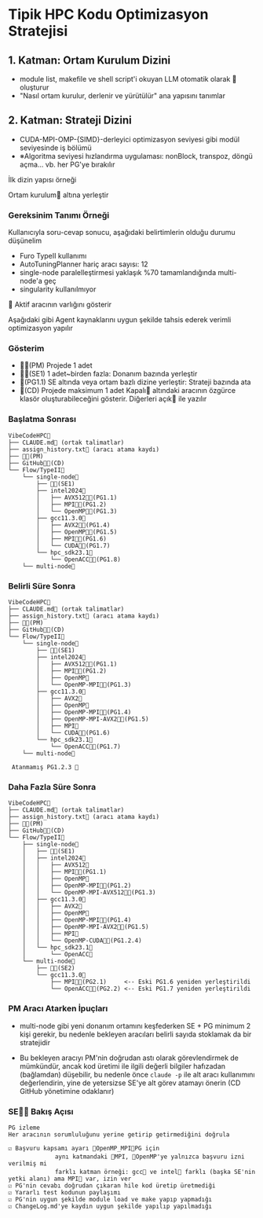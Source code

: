 # Tipik HPC Kodu Optimizasyon Stratejisi

## 1. Katman: Ortam Kurulum Dizini
- module list, makefile ve shell script'i okuyan LLM otomatik olarak 📂 oluşturur
- "Nasıl ortam kurulur, derlenir ve yürütülür" ana yapısını tanımlar

## 2. Katman: Strateji Dizini
- CUDA-MPI-OMP-{SIMD}-derleyici optimizasyon seviyesi gibi modül seviyesinde iş bölümü
- ※Algoritma seviyesi hızlandırma uygulaması: nonBlock, transpoz, döngü açma... vb. her PG'ye bırakılır

İlk dizin yapısı örneği

Ortam kurulum📁 altına yerleştir

### Gereksinim Tanımı Örneği
Kullanıcıyla soru-cevap sonucu, aşağıdaki belirtimlerin olduğu durumu düşünelim
- Furo TypeII kullanımı
- AutoTuningPlanner hariç aracı sayısı: 12
- single-node paralelleştirmesi yaklaşık %70 tamamlandığında multi-node'a geç
- singularity kullanılmıyor


🤖 Aktif aracının varlığını gösterir

Aşağıdaki gibi Agent kaynaklarını uygun şekilde tahsis ederek verimli optimizasyon yapılır

### Gösterim
- 🤖🥇(PM) Projede 1 adet
- 🤖🥈(SE1) 1 adet~birden fazla: Donanım bazında yerleştir
- 🤖(PG1.1) SE altında veya ortam bazlı dizine yerleştir: Strateji bazında ata
- 🤖(CD) Projede maksimum 1 adet
Kapalı📁 altındaki aracının özgürce klasör oluşturabileceğini gösterir.
Diğerleri açık📂 ile yazılır


### Başlatma Sonrası
```
VibeCodeHPC📂
├── CLAUDE.md📄 (ortak talimatlar)
├── assign_history.txt📄 (aracı atama kaydı)
├── 🤖🥇(PM)
├── GitHub📁🤖(CD)
└── Flow/TypeII📂
    └── single-node📂
        ├── 🤖🥈(SE1)
        ├── intel2024📂
        │   ├── AVX512📁🤖(PG1.1)
        │   ├── MPI📁🤖(PG1.2)
        │   └── OpenMP📁🤖(PG1.3)
        ├── gcc11.3.0📂
        │   ├── AVX2📁🤖(PG1.4)
        │   ├── OpenMP📁🤖(PG1.5)
        │   ├── MPI📁🤖(PG1.6)
        │   └── CUDA📁🤖(PG1.7)
        └── hpc_sdk23.1📂
            └── OpenACC📁🤖(PG1.8)
    └── multi-node📂
```


### Belirli Süre Sonra
```
VibeCodeHPC📂
├── CLAUDE.md📄 (ortak talimatlar)
├── assign_history.txt📄 (aracı atama kaydı)
├── 🤖🥇(PM)
├── GitHub📁🤖(CD)
└── Flow/TypeII📂
    └── single-node📂
        ├── 🤖🥈(SE1)
        ├── intel2024📂
        │   ├── AVX512📁🤖(PG1.1)
        │   ├── MPI📁🤖(PG1.2)
        │   ├── OpenMP📁
        │   └── OpenMP-MPI📁🤖(PG1.3)
        ├── gcc11.3.0📂
        │   ├── AVX2📁
        │   ├── OpenMP📁
        │   ├── OpenMP-MPI📁🤖(PG1.4)
        │   ├── OpenMP-MPI-AVX2📁🤖(PG1.5)
        │   ├── MPI📁
        │   └── CUDA📁🤖(PG1.6)
        └── hpc_sdk23.1📂
            └── OpenACC📁🤖(PG1.7)
    └── multi-node📂

 Atanmamış PG1.2.3 🤖
```


### Daha Fazla Süre Sonra
```
VibeCodeHPC📂
├── CLAUDE.md📄 (ortak talimatlar)
├── assign_history.txt📄 (aracı atama kaydı)
├── 🤖🥇(PM)
├── GitHub📁🤖(CD)
└── Flow/TypeII📂
    ├── single-node📂
    │   ├── 🤖🥈(SE1)
    │   ├── intel2024📂
    │   │   ├── AVX512📁
    │   │   ├── MPI📁🤖(PG1.1)
    │   │   ├── OpenMP📁
    │   │   ├── OpenMP-MPI📁🤖(PG1.2)
    │   │   └── OpenMP-MPI-AVX512📁🤖(PG1.3)
    │   ├── gcc11.3.0📂
    │   │   ├── AVX2📁
    │   │   ├── OpenMP📁
    │   │   ├── OpenMP-MPI📁🤖(PG1.4)
    │   │   ├── OpenMP-MPI-AVX2📁🤖(PG1.5)
    │   │   ├── MPI📁 
    │   │   └── OpenMP-CUDA📁🤖(PG1.2.4)
    │   └── hpc_sdk23.1📂
    │       └── OpenACC📁
    └── multi-node📂
        ├── 🤖🥈(SE2)
        └── gcc11.3.0📂
            ├── MPI📁🤖(PG2.1)     <-- Eski PG1.6 yeniden yerleştirildi
            └── OpenACC📁🤖(PG2.2) <-- Eski PG1.7 yeniden yerleştirildi
```

### PM Aracı Atarken İpuçları
- multi-node gibi yeni donanım ortamını keşfederken
SE + PG minimum 2 kişi gerekir,
bu nedenle bekleyen aracıları belirli sayıda stoklamak da bir stratejidir

- Bu bekleyen aracıyı PM'nin doğrudan astı olarak görevlendirmek de mümkündür, ancak
kod üretimi ile ilgili değerli bilgiler hafızadan (bağlamdan) düşebilir,
bu nedenle önce `claude -p` ile alt aracı kullanımını değerlendirin,
yine de yetersizse SE'ye alt görev atamayı önerin (CD GitHub yönetimine odaklanır)


### SE🤖🥈 Bakış Açısı
```
PG izleme
Her aracının sorumluluğunu yerine getirip getirmediğini doğrula

☑ Başvuru kapsamı ayarı 📁OpenMP_MPI🤖PG için
　　　　　　　　aynı katmandaki 📁MPI, 📁OpenMP'ye yalnızca başvuru izni verilmiş mi
　　　　　　　　farklı katman örneği: gcc📂 ve intel📂 farklı (başka SE'nin yetki alanı) ama MPI📁 var, izin ver
☑ PG'nin cevabı doğrudan çıkaran hile kod üretip üretmediği
☑ Yararlı test kodunun paylaşımı
☑ PG'nin uygun şekilde module load ve make yapıp yapmadığı
☑ ChangeLog.md'ye kaydın uygun şekilde yapılıp yapılmadığı
```


